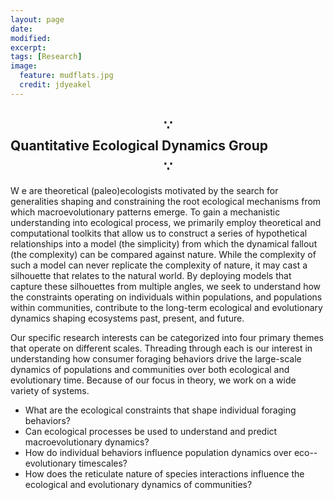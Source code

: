 ```yaml
---
layout: page
date: 
modified:
excerpt:
tags: [Research]
image:
  feature: mudflats.jpg
  credit: jdyeakel
---
```


<!-- dontshow -->

## $$\because$$ Quantitative Ecological Dynamics Group $$\because$$  


<p>
  <span class="firstcharacter">W</span>
  e are theoretical (paleo)ecologists motivated by the search for generalities shaping and constraining the root ecological mechanisms from which macroevolutionary patterns emerge.
  To gain a mechanistic understanding into ecological process, we primarily employ theoretical and computational toolkits that allow us to construct a series of hypothetical relationships into a model (the simplicity) from which the dynamical fallout (the complexity) can be compared against nature.
  While the complexity of such a model can never replicate the complexity of nature, it may cast a silhouette that relates to the natural world.
  By deploying models that capture these silhouettes from multiple angles, we seek to understand how the constraints operating on individuals within populations, and populations within communities, contribute to the long-term ecological and evolutionary dynamics shaping ecosystems past, present, and future.
</p>

Our specific research interests can be categorized into four primary themes that operate on different scales.
Threading through each is our interest in understanding how consumer foraging behaviors drive the large-scale dynamics of populations and communities over both ecological and evolutionary time.
Because of our focus in theory, we work on a wide variety of systems.  



* What are the ecological constraints that shape individual foraging behaviors?  
* Can ecological processes be used to understand and predict macroevolutionary dynamics?  
* How do individual behaviors influence population dynamics over eco--evolutionary timescales?  
* How does the reticulate nature of species interactions influence the ecological and evolutionary dynamics of communities?  




<!---
> **If any of these topics are of interest to you...**
> I'll be starting as an Assistant Professor at the University of California, Merced (gateway to Yosemite) on January 1, 2016, and looking to work with excited students interested in applying both theoretical and empirical approaches to unravel ecological complexities! [Send me an email!](mailto:jdyeakel@gmail.com)
-->
